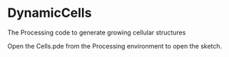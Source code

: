 # DynamicCells
The Processing code to generate growing cellular structures

Open the Cells.pde from the Processing environment to open the sketch.
